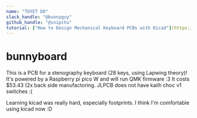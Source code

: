 ```yaml
---
name: "TUYET DO"
slack_handle: "@bunnyguy"
github_handle: "@snipchu"
tutorial: ["How to Design Mechanical Keyboard PCBs with Kicad"](https://youtu.be/8WXpGTIbxlQ?feature=shared)
---
```


# bunnyboard
This is a PCB for a stenography keyboard (28 keys, using Lapwing theory)! It's powered by a Raspberry pi pico W and will run QMK firmware :3
It costs $53.43 (2x back side manufactoring. JLPCB does not have kailh choc v1 switches :(

Learning kicad was really hard, especially footprints. I think I'm comfortable using kicad now :D
